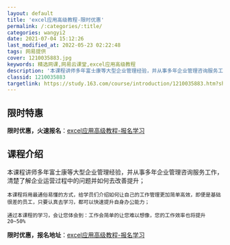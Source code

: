 ```yaml
---
layout: default
title: 'excel应用高级教程-限时优惠'
permalink: /:categories/:title/
categories: wangyi2
date: 2021-07-04 15:12:26
last_modified_at: 2022-05-23 02:22:48
tags: 网易提供
cover: 1210035883.jpg
keywords: 精选网课,网易云课堂,excel应用高级教程
description: '本课程讲师多年富士康等大型企业管理经验，并从事多年企业管理咨询服务工作，清楚了解企业运营过程中的问题并如何去改善提升；本'
classid: 1210035883
targetlink: https://study.163.com/course/introduction/1210035883.htm?share=1&shareId=1025206652&utm_campaign=share&utm_medium=iphoneShare&utm_source=&utm_u=1025206652
---
```


## 限时特惠

**限时优惠，火速报名**：[excel应用高级教程-报名学习](https://study.163.com/course/introduction/1210035883.htm?share=1&shareId=1025206652&utm_campaign=share&utm_medium=iphoneShare&utm_source=&utm_u=1025206652)

## 课程介绍

本课程讲师多年富士康等大型企业管理经验，并从事多年企业管理咨询服务工作，清楚了解企业运营过程中的问题并如何去改善提升；

    本课程将用最通俗易懂的方式，给学员们介绍如何让自己的工作管理更加简单高效，即便是基础很差的员工，只要认真去学习，都可以快速提升自身办公能力；

    通过本课程的学习，会让您体会到：工作会简单的让您难以想像，您的工作效率也将提升20~50%

**限时优惠，报名地址**：[excel应用高级教程-报名学习](https://study.163.com/course/introduction/1210035883.htm?share=1&shareId=1025206652&utm_campaign=share&utm_medium=iphoneShare&utm_source=&utm_u=1025206652)

